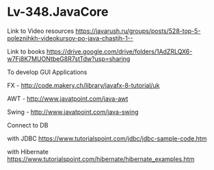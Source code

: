 # Lv-348.JavaCore

Link to Video resources https://javarush.ru/groups/posts/528-top-5-poleznihkh-videokursov-po-java-chastjh-1--

Link to books https://drive.google.com/drive/folders/1AdZRLQX6-w7Fj8K7MUONtbeG8R7stTdw?usp=sharing



To develop GUI Applications

FX - http://code.makery.ch/library/javafx-8-tutorial/uk

AWT - http://www.javatpoint.com/java-awt

Swing - http://www.javatpoint.com/java-swing


Connect to DB 

with JDBC https://www.tutorialspoint.com/jdbc/jdbc-sample-code.htm

with Hibernate https://www.tutorialspoint.com/hibernate/hibernate_examples.htm
